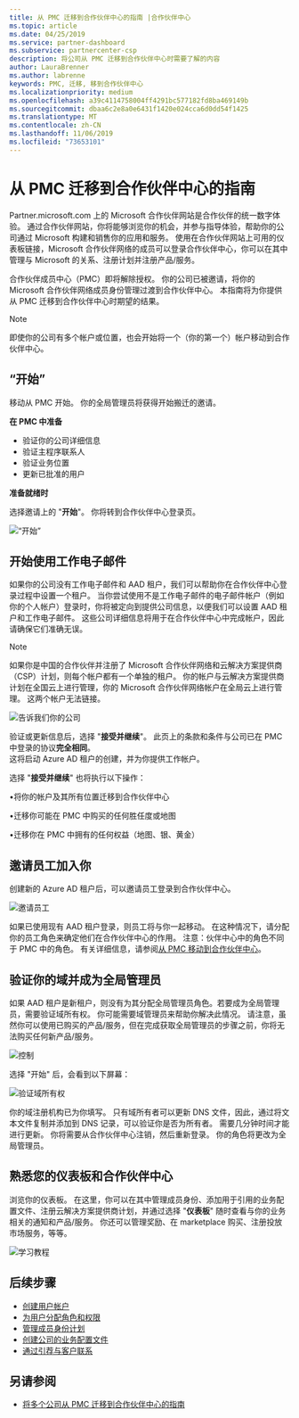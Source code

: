 ```yaml
---
title: 从 PMC 迁移到合作伙伴中心的指南 |合作伙伴中心
ms.topic: article
ms.date: 04/25/2019
ms.service: partner-dashboard
ms.subservice: partnercenter-csp
description: 将公司从 PMC 迁移到合作伙伴中心时需要了解的内容
author: LauraBrenner
ms.author: labrenne
keywords: PMC, 迁移, 移到合作伙伴中心
ms.localizationpriority: medium
ms.openlocfilehash: a39c4114758004ff4291bc577182fd8ba469149b
ms.sourcegitcommit: dbaa6c2e8a0e6431f1420e024cca6d0dd54f1425
ms.translationtype: MT
ms.contentlocale: zh-CN
ms.lasthandoff: 11/06/2019
ms.locfileid: "73653101"
---
```

# <a name="guide-to-migrating-from-pmc-to-partner-center"></a>从 PMC 迁移到合作伙伴中心的指南

Partner.microsoft.com 上的 Microsoft 合作伙伴网站是合作伙伴的统一数字体验。 通过合作伙伴网站，你将能够浏览你的机会，并参与指导体验，帮助你的公司通过 Microsoft 构建和销售你的应用和服务。 使用在合作伙伴网站上可用的仪表板链接，Microsoft 合作伙伴网络的成员可以登录合作伙伴中心，你可以在其中管理与 Microsoft 的关系、注册计划并注册产品/服务。 

合作伙伴成员中心（PMC）即将解除授权。 你的公司已被邀请，将你的 Microsoft 合作伙伴网络成员身份管理过渡到合作伙伴中心。 本指南将为你提供从 PMC 迁移到合作伙伴中心时期望的结果。

>[!Note]
>即使你的公司有多个帐户或位置，也会开始将一个（你的第一个）帐户移动到合作伙伴中心。

## <a name="get-started"></a>“开始”

移动从 PMC 开始。 你的全局管理员将获得开始搬迁的邀请。 

**在 PMC 中准备**
- 验证你的公司详细信息 
- 验证主程序联系人 
- 验证业务位置
- 更新已批准的用户

**准备就绪时**

选择邀请上的 "**开始**"。 你将转到合作伙伴中心登录页。

![“开始”](images/migration/getstarted.jpg)

## <a name="start-with-your-work-email"></a>开始使用工作电子邮件

如果你的公司没有工作电子邮件和 AAD 租户，我们可以帮助你在合作伙伴中心登录过程中设置一个租户。 当你尝试使用不是工作电子邮件的电子邮件帐户（例如你的个人帐户）登录时，你将被定向到提供公司信息，以便我们可以设置 AAD 租户和工作电子邮件。
这些公司详细信息将用于在合作伙伴中心中完成帐户，因此请确保它们准确无误。

>[!Note]
>如果你是中国的合作伙伴并注册了 Microsoft 合作伙伴网络和云解决方案提供商（CSP）计划，则每个帐户都有一个单独的租户。 你的帐户与云解决方案提供商计划在全国云上进行管理，你的 Microsoft 合作伙伴网络帐户在全局云上进行管理。 这两个帐户无法链接。

![告诉我们你的公司](images/migration/newtellusabout.png)

验证或更新信息后，选择 "**接受并继续**"。
此页上的条款和条件与公司已在 PMC 中登录的协议**完全相同**。  
这将启动 Azure AD 租户的创建，并为你提供工作帐户。

选择 "**接受并继续**" 也将执行以下操作：

•将你的帐户及其所有位置迁移到合作伙伴中心

•迁移你可能在 PMC 中购买的任何胜任度或地图

•迁移你在 PMC 中拥有的任何权益（地图、银、黄金）

## <a name="invite-employees-to-join-you"></a>邀请员工加入你

创建新的 Azure AD 租户后，可以邀请员工登录到合作伙伴中心。

![邀请员工](images/migration/invite.png)


如果已使用现有 AAD 租户登录，则员工将与你一起移动。 在这种情况下，请分配你的员工角色来确定他们在合作伙伴中心的作用。 注意：伙伴中心中的角色不同于 PMC 中的角色。 有关详细信息，请参阅[从 PMC 移动到合作伙伴中心](move-pmc-pc-map.md)。

## <a name="verify-your-domain-and-become-a-global-admin"></a>验证你的域并成为全局管理员  

如果 AAD 租户是新租户，则没有为其分配全局管理员角色。若要成为全局管理员，需要验证域所有权。 你可能需要域管理员来帮助你解决此情况。 请注意，虽然你可以使用已购买的产品/服务，但在完成获取全局管理员的步骤之前，你将无法购买任何新产品/服务。 

![控制](images/migration/takecontrol.png)

选择 "开始" 后，会看到以下屏幕：

![验证域所有权](images/migration/verifytxt.png)

你的域注册机构已为你填写。 只有域所有者可以更新 DNS 文件，因此，通过将文本文件复制并添加到 DNS 记录，可以验证你是否为所有者。 需要几分钟时间才能进行更新。 你将需要从合作伙伴中心注销，然后重新登录。 你的角色将更改为全局管理员。 


## <a name="get-acquainted-with-your-dashboard-and-partner-center"></a>熟悉您的仪表板和合作伙伴中心

浏览你的仪表板。 在这里，你可以在其中管理成员身份、添加用于引用的业务配置文件、注册云解决方案提供商计划，并通过选择 "**仪表板**" 随时查看与你的业务相关的通知和产品/服务。 你还可以管理奖励、在 marketplace 购买、注册投放市场服务，等等。  

![学习教程](images/migration/fre.png)

## <a name="next-steps"></a>后续步骤

- [创建用户帐户](create-user-accounts-and-set-permissions.md)
- [为用户分配角色和权限](permissions-overview.md)
- [管理成员身份计划](renew-mpn-offers.md)
- [创建公司的业务配置文件](create-a-marketing-profile.md)
- [通过引荐与客户联系](responding-to-referrals.md)

## <a name="see-also"></a>另请参阅

- [将多个公司从 PMC 迁移到合作伙伴中心的指南](move-multiple-companies.md)

